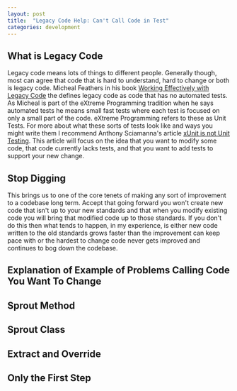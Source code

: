 ```yaml
---
layout: post
title:  "Legacy Code Help: Can't Call Code in Test"
categories: development
---
```

## What is Legacy Code ##

Legacy code means lots of things to different people. Generally though, most can agree that code that is hard to understand, hard to change or both is legacy code. Micheal Feathers in his book [Working Effectively with Legacy Code](https://www.amazon.com/dp/0131177052/ref=cm_sw_em_r_mt_dp_U_PcTxDbGHF7KWE) the defines legacy code as code that has no automated tests. As Micheal is part of the eXtreme Programming tradition when he says automated tests he means small fast tests where each test is focused on only a small part of the code. eXtreme Programming refers to these as Unit Tests. For more about what these sorts of tests look like and ways you might write them I recommend Anthony Sciamanna's article [xUnit is not Unit Testing](https://anthonysciamanna.com/2014/12/06/xunit-is-not-unit-testing.html). This article will focus on the idea that you want to modify some code, that code currently lacks tests, and that you want to add tests to support your new change.

## Stop Digging ##

This brings us to one of the core tenets of making any sort of improvement to a codebase long term. Accept that going forward you won't create new code that isn't up to your new standards and that when you modify existing code you will bring that modified code up to those standards. If you don't do this then what tends to happen, in my experience, is either new code written to the old standards grows faster than the improvement can keep pace with or the hardest to change code never gets improved and continues to bog down the codebase.

## Explanation of Example of Problems Calling Code You Want To Change ##

## Sprout Method ##

## Sprout Class ##

## Extract and Override ##

## Only the First Step ##
